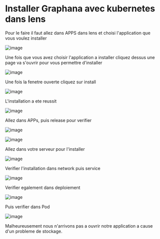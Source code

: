 # Installer Graphana avec kubernetes dans lens

Pour le faire il faut allez dans APPS dans lens et choisi l'application que vous voulez installer

![image](1.JPG)

Une fois que vous avez choisir l'application a installer cliquez dessus une page va s'ouvrir pour vous permettre d'installer

![image](2.JPG)

Une fois la fenetre ouverte cliquez sur install

![image](3.JPG)

L'installation a ete reussit

![image](4.JPG)

Allez dans APPs, puis release pour verifier 

![image](5.JPG)

![image](6.JPG)

Allez dans votre serveur pour l'installer

![image](7.JPG)

Verifier l'installation dans network puis service

![image](8.JPG)

Verifier egalement dans deploiement

![image](9.JPG)

Puis verifier dans Pod

![image](10.JPG)

Malheureusement nous n'arrivons pas a ouvrir notre application a cause d'un probleme de stockage.

